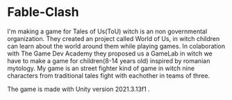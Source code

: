 # Fable-Clash
I'm making a game for Tales of Us(ToU) witch is an non governmental organization.
They created an project called World of Us, in witch children can learn about the world around them while playing games.
In colaboration with The Game Dev Academy they proposed us a GameLab in witch we have to make a game for children(8-14 years old) inspired by romanian mytology.
My game is an street fighter kind of game in witch nine characters from traditional tales fight with eachother in teams of three.

The game is made with Unity version 2021.3.13f1 .

